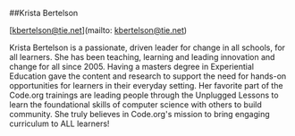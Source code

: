 ##Krista Bertelson

[kbertelson@tie.net](mailto: kbertelson@tie.net)

Krista Bertelson is a passionate, driven leader for change in all schools, for all learners.  She has been teaching, learning and leading innovation and change for all since 2005.  Having a masters degree in Experiential Education gave the content and research to support the need for hands-on opportunities for learners in their everyday setting.  Her favorite part of the Code.org trainings are leading people through the Unplugged Lessons to learn the foundational skills of computer science with others to build community.  She truly believes in Code.org's mission to bring engaging curriculum to ALL learners!
